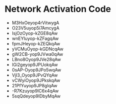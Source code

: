 # Network Activation Code
* M3HxOeyop4rVitwygA
* O23V5uyop5i7AmcygA
* IsjOzOyop-kZGE8qAw
* wnEYIuyop-kZFagqAw
* fpmJHeyop-kZEQkqAw
* yVCMuOyop-kGDNcqAw
* gW2CB-yop9JVwa0qAw
* LBno8Oyop9JVe28qAw
* lGi2geyop9JPUokqAw
* 0sAP-Oyop9JPo5wqAw
* Vjl3_Oyop9JPvQYqAw
* vCWyiOyop9JPkskqAw
* 21PfYuyop9JP8gIqAw
* -R7Kzuyop9IC6x4qAw
* 5sqQdeyop9IDbyMqAw